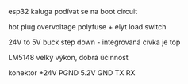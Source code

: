 esp32 kaluga
    podívat se na boot circuit

hot plug overvoltage
    polyfuse + elyt
    load switch

24V to 5V
    buck step down - integrovaná cívka je top

LM5148  velký výkon, dobrá účinnost


konektor
    +24V
    PGND
    5.2V
    GND
    TX
    RX

